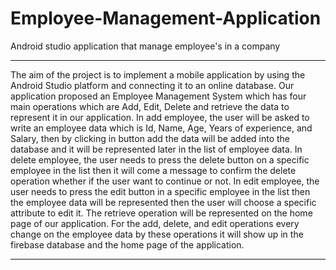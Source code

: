 # Employee-Management-Application
Android studio application that manage employee's in a company

----------------------------------------------------------------------------------------------------

The aim of the project is to implement a mobile application by using the Android Studio 
platform and connecting it to an online database. Our application proposed an Employee 
Management System which has four main operations which are Add, Edit, Delete and retrieve
the data to represent it in our application. In add employee, the user will be asked to write an 
employee data which is Id, Name, Age, Years of experience, and Salary, then by clicking in 
button add the data will be added into the database and it will be represented later in the list of 
employee data. In delete employee, the user needs to press the delete button on a specific 
employee in the list then it will come a message to confirm the delete operation whether if the 
user want to continue or not. In edit employee, the user needs to press the edit button in a 
specific employee in the list then the employee data will be represented then the user will choose 
a specific attribute to edit it. The retrieve operation will be represented on the home page of our 
application. For the add, delete, and edit operations every change on the employee data by these 
operations it will show up in the firebase database and the home page of the application.

----------------------------------------------------------------------------------------------------

